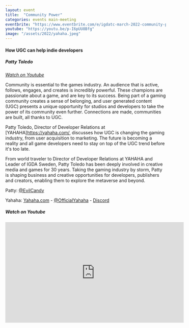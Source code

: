 ```yaml
---
layout: event
title:  "Community Power"
categories: events main-meeting
eventbrite: "https://www.eventbrite.com/e/igdatc-march-2022-community-power-how-ugc-can-help-indie-developers-tickets-267051517277"
youtube: "https://youtu.be/p-I6pUU8Bfg"
image: "/assets/2022/yahaha.jpeg"
---
```


#### How UGC can help indie developers

##### Patty Toledo

_[Watch on Youtube](https://youtu.be/p-I6pUU8Bfg?t=437)_

Community is essential to the games industry. An audience that is active, follows, engages, and creates is incredibly powerful. These champions are passionate about a game, and are key to its success. Being part of a gaming community creates a sense of belonging, and user generated content (UGC) presents a unique opportunity for studios and developers to take the power of its community even further. Connections are made, communities are built, all thanks to UGC.

Patty Toledo, Director of Developer Relations at [YAHAHA]https://yahaha.com/, discusses how UGC is changing the gaming industry, from user acquisition to marketing. The future is becoming a reality and all game developers need to stay on top of the UGC trend before it's too late.

From world traveler to Director of Developer Relations at YAHAHA and Leader of IGDA Sweden, Patty Toledo has been deeply involved in creative media and games for 30 years. Taking the gaming industry by storm, Patty is shaping business and creative opportunities for developers, publishers and creators, enabling them to explore the metaverse and beyond.

Patty: [@EvilCandy](https://twitter.com/evilcandy)

Yahaha: [Yahaha.com](https://yahaha.com/) - [@OfficialYahaha](https://twitter.com/OfficialYahaha) - [Discord](https://discord.gg/vBHXfxAhgZ)

##### _Watch on Youtube_

<iframe width="560" height="315" src="https://www.youtube.com/embed/p-I6pUU8Bfg?start=437" title="YouTube video player" frameborder="0" allow="accelerometer; autoplay; clipboard-write; encrypted-media; gyroscope; picture-in-picture" allowfullscreen></iframe>

